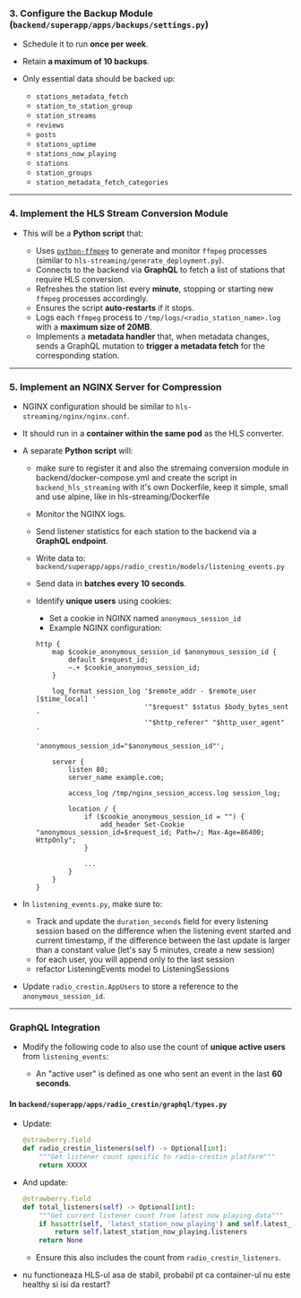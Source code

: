 ### 3. Configure the Backup Module (`backend/superapp/apps/backups/settings.py`)

* Schedule it to run **once per week**.
* Retain **a maximum of 10 backups**.
* Only essential data should be backed up:

    * `stations_metadata_fetch`
    * `station_to_station_group`
    * `station_streams`
    * `reviews`
    * `posts`
    * `stations_uptime`
    * `stations_now_playing`
    * `stations`
    * `station_groups`
    * `station_metadata_fetch_categories`

---

### 4. Implement the HLS Stream Conversion Module

* This will be a **Python script** that:

    * Uses [`python-ffmpeg`](https://github.com/kkroening/ffmpeg-python) to generate and monitor `ffmpeg` processes (similar to `hls-streaming/generate_deployment.py`).
    * Connects to the backend via **GraphQL** to fetch a list of stations that require HLS conversion.
    * Refreshes the station list every **minute**, stopping or starting new `ffmpeg` processes accordingly.
    * Ensures the script **auto-restarts** if it stops.
    * Logs each `ffmpeg` process to `/tmp/logs/<radio_station_name>.log` with a **maximum size of 20MB**.
    * Implements a **metadata handler** that, when metadata changes, sends a GraphQL mutation to **trigger a metadata fetch** for the corresponding station.

---

### 5. Implement an NGINX Server for Compression

* NGINX configuration should be similar to `hls-streaming/nginx/nginx.conf`.

* It should run in a **container within the same pod** as the HLS converter.

* A separate **Python script** will:

    * make sure to register it and also the stremaing conversion module in backend/docker-compose.yml and create the script in `backend_hls_streaming` with it's own Dockerfile, keep it simple, small and use alpine, like in hls-streaming/Dockerfile 
    * Monitor the NGINX logs.
    * Send listener statistics for each station to the backend via a **GraphQL endpoint**.
    * Write data to:
      `backend/superapp/apps/radio_crestin/models/listening_events.py`
    * Send data in **batches every 10 seconds**.
    * Identify **unique users** using cookies:

        * Set a cookie in NGINX named `anonymous_session_id`
        * Example NGINX configuration:

      ```nginx
      http {
          map $cookie_anonymous_session_id $anonymous_session_id {
              default $request_id;
              ~.+ $cookie_anonymous_session_id;
          }
  
          log_format session_log '$remote_addr - $remote_user [$time_local] '
                                 '"$request" $status $body_bytes_sent '
                                 '"$http_referer" "$http_user_agent" '
                                 'anonymous_session_id="$anonymous_session_id"';
  
          server {
              listen 80;
              server_name example.com;
  
              access_log /tmp/nginx_session_access.log session_log;
  
              location / {
                  if ($cookie_anonymous_session_id = "") {
                      add_header Set-Cookie "anonymous_session_id=$request_id; Path=/; Max-Age=86400; HttpOnly";
                  }
  
                  ...
              }
          }
      }
      ```

* In `listening_events.py`, make sure to:

    * Track and update the `duration_seconds` field for every listening session based on the difference when the listening event started and current timestamp, if the difference between the last update is larger than a constant value (let's say 5 minutes, create a new session)
    * for each user, you will append only to the last session
    * refactor ListeningEvents model to ListeningSessions

* Update `radio_crestin.AppUsers` to store a reference to the `anonymous_session_id`.

---

### GraphQL Integration

* Modify the following code to also use the count of **unique active users** from `listening_events`:

    * An "active user" is defined as one who sent an event in the last **60 seconds**.

#### In `backend/superapp/apps/radio_crestin/graphql/types.py`

* Update:

  ```python
  @strawberry.field
  def radio_crestin_listeners(self) -> Optional[int]:
      """Get listener count specific to radio-crestin platform"""    
      return XXXXX
  ```

* And update:

  ```python
  @strawberry.field
  def total_listeners(self) -> Optional[int]:
      """Get current listener count from latest now playing data"""
      if hasattr(self, 'latest_station_now_playing') and self.latest_station_now_playing:
          return self.latest_station_now_playing.listeners
      return None
  ```

    * Ensure this also includes the count from `radio_crestin_listeners`.

- nu functioneaza HLS-ul asa de stabil, probabil pt ca container-ul nu este healthy si isi da restart?
